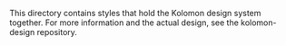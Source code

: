 This directory contains styles that hold the Kolomon design system together. For more information and the actual design, see the kolomon-design repository.
